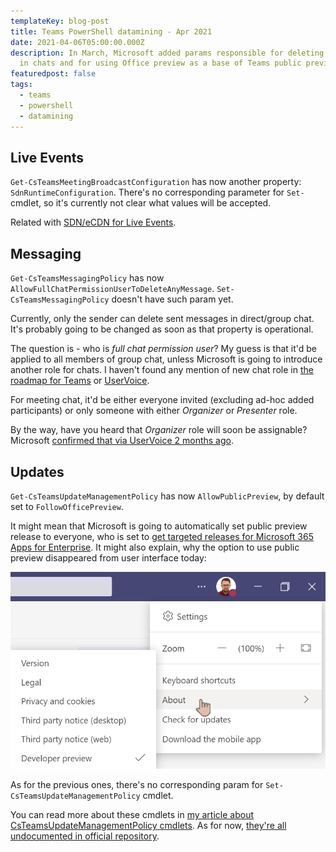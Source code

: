```yaml
---
templateKey: blog-post
title: Teams PowerShell datamining - Apr 2021
date: 2021-04-06T05:00:00.000Z
description: In March, Microsoft added params responsible for deleting messages
  in chats and for using Office preview as a base of Teams public preview.
featuredpost: false
tags:
  - teams
  - powershell
  - datamining
---
```

## Live Events

`Get-CsTeamsMeetingBroadcastConfiguration` has now another property: `SdnRuntimeConfiguration`. There's no corresponding parameter for `Set-` cmdlet, so it's currently not clear what values will be accepted.

Related with [SDN/eCDN for Live Events](https://docs.microsoft.com/en-us/microsoftteams/teams-live-events/set-up-for-teams-live-events#step-4-set-up-a-video-distribution-solution-for-live-events-in-teams).

## Messaging

`Get-CsTeamsMessagingPolicy` has now `AllowFullChatPermissionUserToDeleteAnyMessage`. `Set-CsTeamsMessagingPolicy` doesn't have such param yet.

Currently, only the sender can delete sent messages in direct/group chat. It's probably going to be changed as soon as that property is operational.

The question is - who is *full chat permission user*? My guess is that it'd be applied to all members of group chat, unless Microsoft is going to introduce another role for chats. I haven't found any mention of new chat role in [the roadmap for Teams](https://www.microsoft.com/en-us/microsoft-365/roadmap?filters=Microsoft%20Teams) or [UserVoice](https://microsoftteams.uservoice.com/).

For meeting chat, it'd be either everyone invited (excluding ad-hoc added participants) or only someone with either *Organizer* or *Presenter* role.

By the way, have you heard that *Organizer* role will soon be assignable? Microsoft [confirmed that via UserVoice 2 months ago](https://microsoftteams.uservoice.com/forums/555103-public/suggestions/34050022-ms-teams-meeting-delegation).

## Updates

`Get-CsTeamsUpdateManagementPolicy` has now `AllowPublicPreview`, by default set to `FollowOfficePreview`.

It might mean that Microsoft is going to automatically set public preview release to everyone, who is set to [get targeted releases for Microsoft 365 Apps for Enterprise](https://searchwindowsserver.techtarget.com/answer/How-do-I-get-access-to-Office-365-preview-versions).
It might also explain, why the option to use public preview disappeared from user interface today:

![No public preview option under About in Teams client](../../img/20210406-093501-js7zbuktx4.png "No public preview option under About in Teams client")

As for the previous ones, there's no corresponding param for `Set-CsTeamsUpdateManagementPolicy` cmdlet.

You can read more about these cmdlets in [my article about CsTeamsUpdateManagementPolicy cmdlets](https://robdy.io/csteamsupdatemanagementpolicy-cmdlets/). As for now, [they're all undocumented in official repository](https://github.com/MicrosoftDocs/office-docs-powershell/issues/7186).
